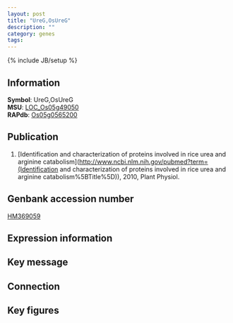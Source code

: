 ```yaml
---
layout: post
title: "UreG,OsUreG"
description: ""
category: genes
tags: 
---
```

{% include JB/setup %}

## Information
__Symbol__: UreG,OsUreG  
__MSU__: [LOC_Os05g49050](http://rice.plantbiology.msu.edu/cgi-bin/ORF_infopage.cgi?orf=LOC_Os05g49050)  
__RAPdb__: [Os05g0565200](http://rapdb.dna.affrc.go.jp/viewer/gbrowse_details/irgsp1?name=Os05g0565200)  

## Publication
1. [Identification and characterization of proteins involved in rice urea and arginine catabolism](http://www.ncbi.nlm.nih.gov/pubmed?term=(Identification and characterization of proteins involved in rice urea and arginine catabolism%5BTitle%5D)), 2010, Plant Physiol.

## Genbank accession number
[HM369059](http://www.ncbi.nlm.nih.gov/nuccore/HM369059)

## Expression information

## Key message

## Connection

## Key figures


